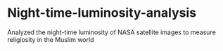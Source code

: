 # Night-time-luminosity-analysis
Analyzed the night-time luminosity of NASA satellite images to measure religiosity in the Muslim world
